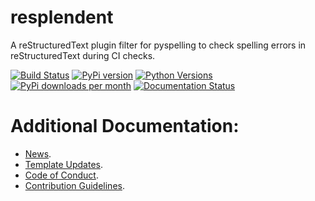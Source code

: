 # resplendent
A reStructuredText plugin filter for pyspelling to check spelling errors in reStructuredText during CI checks.

[![Build Status](https://dev.azure.com/timgates/timgates/_apis/build/status/resplendent-dev.resplendent?branchName=master)](https://dev.azure.com/timgates/timgates/_build/latest?definitionId=15&branchName=master)
[![PyPi version](https://img.shields.io/pypi/v/resplendent.svg)](https://pypi.org/project/resplendent)
[![Python Versions](https://img.shields.io/pypi/pyversions/resplendent.svg)](https://pypi.org/project/resplendent)
[![PyPi downloads per month](https://img.shields.io/pypi/dm/resplendent.svg)](https://pypi.org/project/resplendent)
[![Documentation Status](https://readthedocs.org/projects/resplendent/badge/?version=latest)](https://resplendent.readthedocs.io/en/latest/?badge=latest)

# Additional Documentation:
* [News](NEWS.rst).
* [Template Updates](COOKIECUTTER_UPDATES.md).
* [Code of Conduct](CODE_OF_CONDUCT.md).
* [Contribution Guidelines](CONTRIBUTING.md).
